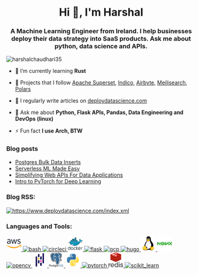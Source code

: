 <h1 align="center">Hi 👋, I'm Harshal</h1>
<h3 align="center">A Machine Learning Engineer from Ireland. I help businesses deploy their data strategy into SaaS products. Ask me about python, data science and APIs.</h3>

<p align="left"> <img src="https://komarev.com/ghpvc/?username=harshalchaudhari35&label=Profile%20views&color=0e75b6&style=flat" alt="harshalchaudhari35" /> </p>
<!--
<p align="left"> <a href="https://github.com/ryo-ma/github-profile-trophy"><img src="https://github-profile-trophy.vercel.app/?username=harshalchaudhari35" alt="harshalchaudhari35" /></a> </p>
-->

- 🌱 I’m currently learning **Rust**

- 👯 Projects that I follow [Apache Superset](https://github.com/apache/superset), [Indico](https://github.com/indico/indico), [Airbyte](https://github.com/airbytehq/airbyte), [Meilisearch](https://github.com/meilisearch/meilisearch), [Polars](https://github.com/pola-rs/polars)
- 📝 I regularly write articles on [deploydatascience.com](deploydatascience.com)

- 💬 Ask me about **Python, Flask APIs, Pandas, Data Engineering and DevOps (linux)**

- ⚡ Fun fact **I use Arch, BTW**

### Blog posts
<!-- BLOG-POST-LIST:START -->
- [Postgres Bulk Data Inserts](https://www.deploydatascience.com/posts/postgres-bulk-data-inserts/)
- [Serverless ML Made Easy](https://www.deploydatascience.com/posts/serverless-ml-made-easy/)
- [Simplifying Web APIs For Data Applications](https://www.deploydatascience.com/posts/simplifying-data-web-api/)
- [Intro to PyTorch for Deep Learning](https://www.deploydatascience.com/posts/intro-to-pytorch-for-deep-learning/)
<!-- BLOG-POST-LIST:END -->

<h3 align="left">Blog RSS:</h3>
<p align="left">
<a href="https://www.deploydatascience.com/index.xml" target="blank"><img align="center" src="https://raw.githubusercontent.com/rahuldkjain/github-profile-readme-generator/master/src/images/icons/Social/rss.svg" alt="https://www.deploydatascience.com/index.xml" height="30" width="40" /></a>
</p>

<h3 align="left">Languages and Tools:</h3>
<p align="left"> <a href="https://aws.amazon.com" target="_blank" rel="noreferrer"> <img src="https://raw.githubusercontent.com/devicons/devicon/master/icons/amazonwebservices/amazonwebservices-original-wordmark.svg" alt="aws" width="40" height="40"/> </a> <a href="https://www.gnu.org/software/bash/" target="_blank" rel="noreferrer"> <img src="https://www.vectorlogo.zone/logos/gnu_bash/gnu_bash-icon.svg" alt="bash" width="40" height="40"/> </a> <a href="https://circleci.com" target="_blank" rel="noreferrer"> <img src="https://www.vectorlogo.zone/logos/circleci/circleci-icon.svg" alt="circleci" width="40" height="40"/> </a> <a href="https://www.docker.com/" target="_blank" rel="noreferrer"> <img src="https://raw.githubusercontent.com/devicons/devicon/master/icons/docker/docker-original-wordmark.svg" alt="docker" width="40" height="40"/> </a> <a href="https://flask.palletsprojects.com/" target="_blank" rel="noreferrer"> <img src="https://www.vectorlogo.zone/logos/pocoo_flask/pocoo_flask-icon.svg" alt="flask" width="40" height="40"/> </a> <a href="https://cloud.google.com" target="_blank" rel="noreferrer"> <img src="https://www.vectorlogo.zone/logos/google_cloud/google_cloud-icon.svg" alt="gcp" width="40" height="40"/> </a> <a href="https://gohugo.io/" target="_blank" rel="noreferrer"> <img src="https://api.iconify.design/logos-hugo.svg" alt="hugo" width="40" height="40"/> </a> <a href="https://www.linux.org/" target="_blank" rel="noreferrer"> <img src="https://raw.githubusercontent.com/devicons/devicon/master/icons/linux/linux-original.svg" alt="linux" width="40" height="40"/> </a> <a href="https://www.nginx.com" target="_blank" rel="noreferrer"> <img src="https://raw.githubusercontent.com/devicons/devicon/master/icons/nginx/nginx-original.svg" alt="nginx" width="40" height="40"/> </a> <a href="https://opencv.org/" target="_blank" rel="noreferrer"> <img src="https://www.vectorlogo.zone/logos/opencv/opencv-icon.svg" alt="opencv" width="40" height="40"/> </a> <a href="https://pandas.pydata.org/" target="_blank" rel="noreferrer"> <img src="https://raw.githubusercontent.com/devicons/devicon/2ae2a900d2f041da66e950e4d48052658d850630/icons/pandas/pandas-original.svg" alt="pandas" width="40" height="40"/> </a> <a href="https://www.postgresql.org" target="_blank" rel="noreferrer"> <img src="https://raw.githubusercontent.com/devicons/devicon/master/icons/postgresql/postgresql-original-wordmark.svg" alt="postgresql" width="40" height="40"/> </a> <a href="https://www.python.org" target="_blank" rel="noreferrer"> <img src="https://raw.githubusercontent.com/devicons/devicon/master/icons/python/python-original.svg" alt="python" width="40" height="40"/> </a> <a href="https://pytorch.org/" target="_blank" rel="noreferrer"> <img src="https://www.vectorlogo.zone/logos/pytorch/pytorch-icon.svg" alt="pytorch" width="40" height="40"/> </a> <a href="https://redis.io" target="_blank" rel="noreferrer"> <img src="https://raw.githubusercontent.com/devicons/devicon/master/icons/redis/redis-original-wordmark.svg" alt="redis" width="40" height="40"/> </a> <a href="https://scikit-learn.org/" target="_blank" rel="noreferrer"> <img src="https://upload.wikimedia.org/wikipedia/commons/0/05/Scikit_learn_logo_small.svg" alt="scikit_learn" width="40" height="40"/> </a> </p>

<!--
<p><img align="left" src="https://github-readme-stats.vercel.app/api/top-langs?username=harshalchaudhari35&show_icons=true&locale=en&layout=compact" alt="harshalchaudhari35" /></p>

<p>&nbsp;<img align="center" src="https://github-readme-stats.vercel.app/api?username=harshalchaudhari35&show_icons=true&locale=en" alt="harshalchaudhari35" /></p>
-->




<!--
**harshalchaudhari35/harshalchaudhari35** is a ✨ _special_ ✨ repository because its `README.md` (this file) appears on your GitHub profile.

Here are some ideas to get you started:

- 🔭 I’m currently working on ...
- 🌱 I’m currently learning ...
- 👯 I’m looking to collaborate on ...
- 🤔 I’m looking for help with ...
- 💬 Ask me about ...
- 📫 How to reach me: ...
- 😄 Pronouns: ...
- ⚡ Fun fact: ...
-->
